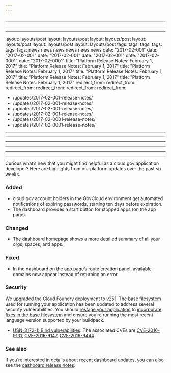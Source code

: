 ```yaml
---
---
---
```

---
---
---
layout: layouts/post
layout: layouts/post
layout: layouts/post
layout: layouts/post
layout: layouts/post
layout: layouts/post
tags:
tags:
tags:
tags:
tags:
tags:
  news
  news
  news
  news
  news
  news
date: "2017-02-001"
date: "2017-02-001"
date: "2017-02-001"
date: "2017-02-001"
date: "2017-02-0001"
date: "2017-02-0001"
title: "Platform Release Notes: February 1, 2017"
title: "Platform Release Notes: February 1, 2017"
title: "Platform Release Notes: February 1, 2017"
title: "Platform Release Notes: February 1, 2017"
title: "Platform Release Notes: February 1, 2017"
title: "Platform Release Notes: February 1, 2017"
redirect_from:
redirect_from:
redirect_from:
redirect_from:
redirect_from:
redirect_from:
  - /updates/2017-02-001-release-notes/
  - /updates/2017-02-001-release-notes/
  - /updates/2017-02-001-release-notes/
  - /updates/2017-02-001-release-notes/
  - /updates/2017-02-0001-release-notes/
  - /updates/2017-02-0001-release-notes/
---
---
---
---
---
---

Curious what’s new that you might find helpful as a cloud.gov application developer? Here are highlights from our platform updates over the past six weeks.
<!--more-->

### Added
- cloud.gov account holders in the GovCloud environment get automated notifications of expiring passwords, starting ten days before expiration.
- The dashboard provides a start button for stopped apps (on the app page).

### Changed
- The dashboard homepage shows a more detailed summary of all your orgs, spaces, and apps.

### Fixed
- In the dashboard on the app page’s route creation panel, available domains now appear instead of returning an error.

### Security
We upgraded the Cloud Foundry deployment to [v251](https://github.com/cloudfoundry/cf-release/releases/tag/v251). The base filesystem used for running your application has been updated to address several security vulnerabilities. You should [restage your application](http://cli.cloudfoundry.org/en-US/cf/restage.html) to [incorporate fixes in the base filesystem](https://docs.cloudfoundry.org/devguide/deploy-apps/stacks.html#cli-commands) and ensure you’re running the most recent language version supported by your buildpack.

- [USN-3172-1: Bind vulnerabilities](https://www.ubuntu.com/usn/USN-3172-1/). The associated CVEs are [CVE-2016-9131](http://people.ubuntu.com/~ubuntu-security/cve/CVE-2016-9131),  [CVE-2016-9147](http://people.ubuntu.com/~ubuntu-security/cve/CVE-2016-9147),  [CVE-2016-9444](http://people.ubuntu.com/~ubuntu-security/cve/CVE-2016-9444).

### See also

If you’re interested in details about recent dashboard updates, you can also see the [dashboard release notes](https://github.com/18F/cg-dashboard/releases).
